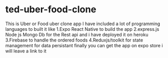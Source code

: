 # ted-uber-food-clone
This is Uber or Food uber clone app 
I have included a lot of programming languages to built it like
1.Expo React Native to build the app
2.express.js Node js Mongo Db for the Rest api and i have deployed it on heroku
3.Firebase to handle the ordered foods
4.Reduxjs/toolkit for state management for data persistant
finally you can get the app on expo store i will leave a link to it
